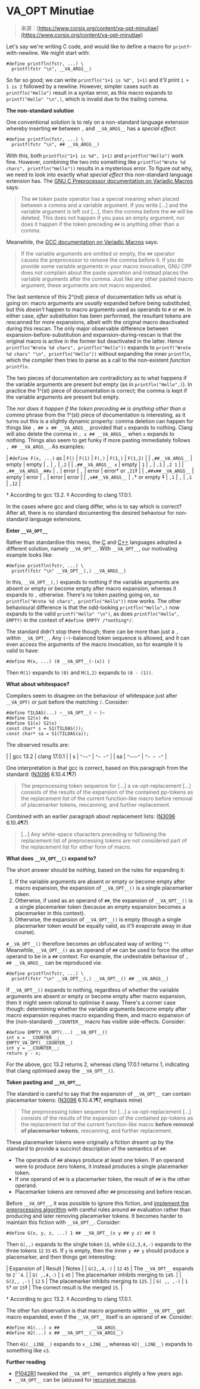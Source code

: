 <!--yml
category: 未分类
date: 2024-05-27 15:18:38
-->

# __VA_OPT__ Minutiae

> 来源：[https://www.corsix.org/content/va-opt-minutiae](https://www.corsix.org/content/va-opt-minutiae)

Let's say we're writing C code, and would like to define a macro for `printf`-with-newline. We might start with:

```
#define printfln(fstr, ...) \
  printf(fstr "\n", __VA_ARGS__) 
```

So far so good; we can write `printfln("1+1 is %d", 1+1)` and it'll print `1 + 1 is 2` followed by a newline. However, simpler cases such as `printfln("Hello")` result in a syntax error, as this macro expands to `printf("Hello" "\n",)`, which is invalid due to the trailing comma.

**The non-standard solution**

One conventional solution is to rely on a non-standard language extension whereby inserting `##` between `,` and `__VA_ARGS__` has a *special effect*:

```
#define printfln(fstr, ...) \
  printf(fstr "\n", ## __VA_ARGS__) 
```

With this, both `printfln("1+1 is %d", 1+1)` and `printfln("Hello")` work fine. However, combining the two into something like `printfln("Wrote %d chars", printfln("Hello"))` results in a mysterious error. To figure out why, we need to look into exactly what *special effect* this non-standard language extension has. The [GNU C Preprocessor documentation on Variadic Macros](https://gcc.gnu.org/onlinedocs/gcc-13.2.0/cpp/Variadic-Macros.html) says:

> The `##` token paste operator has a special meaning when placed between a comma and a variable argument. If you write [...] and the variable argument is left out [...], then the comma before the `##` will be deleted. This does not happen if you pass an empty argument, nor does it happen if the token preceding `##` is anything other than a comma.

Meanwhile, the [GCC documentation on Variadic Macros](https://gcc.gnu.org/onlinedocs/gcc-13.2.0/gcc/Variadic-Macros.html) says:

> If the variable arguments are omitted or empty, the `##` operator causes the preprocessor to remove the comma before it. If you do provide some variable arguments in your macro invocation, GNU CPP does not complain about the paste operation and instead places the variable arguments after the comma. Just like any other pasted macro argument, these arguments are not macro expanded.

The last sentence of this 2^(nd) piece of documentation tells us what is going on: macro arguments are *usually* expanded before being substituted, but this *doesn't* happen to macro arguments used as operands to `#` or `##`. In either case, *after* substitution has been performed, the resultant tokens are rescanned for more expansions, albeit with the original macro deactivated during this rescan. The only major observable difference between expansion-before-substitution and expansion-during-rescan is that the original macro is active in the former but deactivated in the latter. Hence `printfln("Wrote %d chars", printfln("Hello"))` expands to `printf("Wrote %d chars" "\n", printfln("Hello"))` without expanding the inner `printfln`, which the compiler then tries to parse as a call to the non-existent *function* `printfln`.

The two pieces of documentation are contradictory as to what happens if the variable arguments are present but empty (as in `printfln("Hello",)`). In practice the 1^(st) piece of documentation is correct; the comma is kept if the variable arguments are present but empty.

The *nor does it happen if the token preceding `##` is anything other than a comma* phrase from the 1^(st) piece of documentation is interesting, as it turns out this is a slightly dynamic property: comma deletion can happen for things like `, ## x ## __VA_ARGS__` provided that `x` expands to nothing. Clang will also delete the comma in `, x ## __VA_ARGS__` when `x` expands to nothing. Things also seem to get funky if more pasting immediately follows `, ## __VA_ARGS__`. As examples:

| `#define F(x, ...)` as | `F()` | `F(1)` | `F(,)` | `F(1,)` | `F(1,2)` |
| `,##__VA_ARGS__` | empty | empty | `,` | `,` | `,2` |
| `,##__VA_ARGS__ x` | empty | `1` | `,` | `,1` | `,2 1` |
| `,##__VA_ARGS__##x` | `,` | error | `,` | error | error† or `,21`‡ |
| `,##x##__VA_ARGS__` | empty | error | `,` | error | error |
| `,x##__VA_ARGS__` | `,`† or empty ‡ | `,1` | `,` | `,1` | `,12` |

† According to gcc 13.2.
‡ According to clang 17.0.1.

In the cases where gcc and clang differ, who is to say which is correct? After all, there is no standard documenting the desired behaviour for non-standard language extensions.

**Enter `__VA_OPT__`**

Rather than standardise this mess, the [C](https://www.open-std.org/jtc1/sc22/wg14/www/docs/n3033.htm) and [C++](https://www.open-std.org/jtc1/sc22/wg21/docs/papers/2017/p0306r4.html) languages adopted a different solution, namely `__VA_OPT__`. With `__VA_OPT__`, our motivating example looks like:

```
#define printfln(fstr, ...) \
  printf(fstr "\n" __VA_OPT__(,) __VA_ARGS__) 
```

In this, `__VA_OPT__(,)` expands to nothing if the variable arguments are absent or empty or become empty after macro expansion, whereas it expands to `,` otherwise. There's no token pasting going on, so `printfln("Wrote %d chars", printfln("Hello"))` now works. The other behavioural difference is that the odd-looking `printfln("Hello",)` now expands to the valid `printf("Hello" "\n")`, as does `printfln("Hello", EMPTY)` in the context of `#define EMPTY /*nothing*/`.

The standard didn't stop there though; there can be more than just a `,` within `__VA_OPT__`. Any `(`-`)`-balanced token sequence is allowed, and it can even access the arguments of the macro invocation, so for example it is valid to have:

```
#define M(x, ...) (0 __VA_OPT__(-(x)) ) 
```

Then `M(1)` expands to `(0)` and `M(1,2)` expands to `(0 - (1))`.

**What about whitespace?**

Compilers seem to disagree on the behaviour of whitespace just after `__VA_OPT(` or just before the matching `)`. Consider:

```
#define TILDAS(...) ~__VA_OPT__( ~ )~
#define S2(x) #x
#define S1(x) S2(x)
const char* s = S1(TILDAS());
const char* sa = S1(TILDAS(a)); 
```

The observed results are:

|  | gcc 13.2 | clang 17.0.1 |
| s | `"~~"` | `"~ ~"` |
| sa | `"~~~"` | `"~ ~ ~"` |

One interpretation is that gcc is correct, based on this paragraph from the standard: ([N3096](https://www.open-std.org/jtc1/sc22/wg14/www/docs/n3096.pdf) 6.10.4.1¶7)

> The preprocessing token sequence for [...] a va-opt-replacement [...] consists of the results of the expansion of the contained pp-tokens as the replacement list of the current function-like macro before removal of placemarker tokens, rescanning, and further replacement.

Combined with an earlier paragraph about replacement lists: ([N3096](https://www.open-std.org/jtc1/sc22/wg14/www/docs/n3096.pdf) 6.10.4¶7)

> [...] Any white-space characters preceding or following the replacement list of preprocessing tokens are not considered part of the replacement list for either form of macro.

**What does `__VA_OPT__()` expand to?**

The short answer should be *nothing*, based on the rules for expanding it:

1.  If the variable arguments are absent or empty or become empty after macro expansion, the expansion of `__VA_OPT__()` is a single placemarker token.
2.  Otherwise, if used as an operand of `##`, the expansion of `__VA_OPT__()` is a single placemarker token (because an empty expansion becomes a placemarker in this context).
3.  Otherwise, the expansion of `__VA_OPT__()` is empty (though a single placemarker token would be equally valid, as it'll evaporate away in due course).

`#__VA_OPT__()` therefore becomes an obfuscated way of writing `""`. Meanwhile, `__VA_OPT__()` as an operand of `##` can be used to force the *other* operand to be in a `##` context. For example, the undesirable behaviour of `, ## __VA_ARGS__` can be reproduced via:

```
#define printfln(fstr, ...) \
  printf(fstr "\n" __VA_OPT__(,) __VA_OPT__() ## __VA_ARGS__) 
```

If `__VA_OPT__()` expands to nothing, regardless of whether the variable arguments are absent or empty or become empty after macro expansion, then it might seem rational to optimise it away. There's a corner case though: determining whether the variable arguments become empty after macro expansion requires macro expanding them, and macro expansion of the (non-standard) `__COUNTER__` macro has visible side-effects. Consider:

```
#define EMPTY_VA_OPT(...) __VA_OPT__()
int x = __COUNTER__;
EMPTY_VA_OPT(__COUNTER__)
int y = __COUNTER__;
return y - x; 
```

For the above, gcc 13.2 returns 2, whereas clang 17.0.1 returns 1, indicating that clang optimised away the `__VA_OPT__()`.

**Token pasting and `__VA_OPT__`**

The standard is careful to say that the expansion of `__VA_OPT__` can contain placemarker tokens: ([N3096](https://www.open-std.org/jtc1/sc22/wg14/www/docs/n3096.pdf) 6.10.4.1¶7, emphasis mine)

> The preprocessing token sequence for [...] a va-opt-replacement [...] consists of the results of the expansion of the contained pp-tokens as the replacement list of the current function-like macro **before removal of placemarker tokens**, rescanning, and further replacement.

These placemarker tokens were originally a fiction dreamt up by the standard to provide a succinct description of the semantics of `##`:

*   The operands of `##` always produce at least one token. If an operand were to produce zero tokens, it instead produces a single placemarker token.
*   If one operand of `##` is a placemarker token, the result of `##` is the other operand.
*   Placemarker tokens are removed after `##` processing and before rescan.

Before `__VA_OPT__`, it was possible to ignore this fiction, and [implement the preprocessing algorithm](https://www.spinellis.gr/blog/20060626/) with careful rules around `##` evaluation rather than producing and later removing placemarker tokens. It becomes harder to maintain this fiction with `__VA_OPT__`. Consider:

```
#define G(x, y, z, ...) 1 ## __VA_OPT__(x y ## y z) ## 5 
```

Then `G(,,)` expands to the single token `15`, while `G(2,3,4,-)` expands to the three tokens `12` `33` `45`. If `y` is empty, then the inner `y ## y` should produce a placemarker, and then things get interesting:

| Expansion of | Result | Notes |
| `G(2,,4,-)` | `12` `45` | The `__VA_OPT__` expands to `2``4`. |
| `G( ,,4,-)` | `1` `45` | The placemarker inhibits merging to `145`. |
| `G(2,, ,-)` | `12` `5` | The placemarker inhibits merging to `125`. |
| `G( ,, ,-)` | `1` `5`† or `15`‡ | The correct result is the merged `15`. |

† According to gcc 13.2.
‡ According to clang 17.0.1.

The other fun observation is that macro arguments within `__VA_OPT__` get macro expanded, even if the `__VA_OPT__` itself is an operand of `##`. Consider:

```
#define H1(...) x ##            __VA_ARGS__
#define H2(...) x ## __VA_OPT__(__VA_ARGS__) 
```

Then `H1(__LINE__)` expands to `x__LINE__`, whereas `H2(__LINE__)` expands to something like `x3`.

**Further reading**

*   [P1042R1](https://www.open-std.org/jtc1/sc22/wg21/docs/papers/2018/p1042r1.html) tweaked the `__VA_OPT__` semantics slightly a few years ago.
*   `__VA_OPT__` can be (ab)used for [recursive macros](https://www.scs.stanford.edu/~dm/blog/va-opt.html).